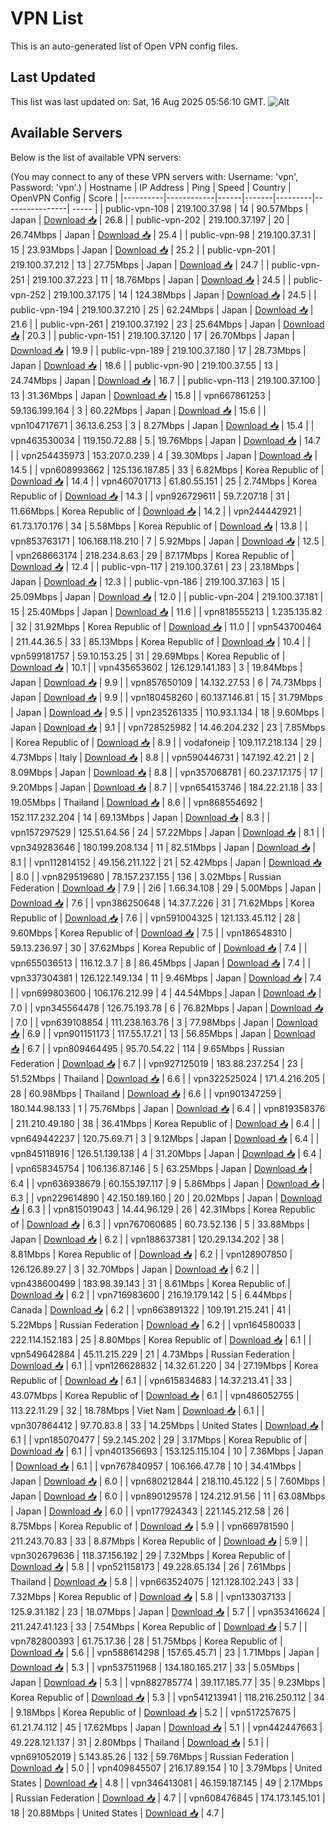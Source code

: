 # VPN List

This is an auto-generated list of Open VPN config files.

## Last Updated

This list was last updated on: Sat, 16 Aug 2025 05:56:10 GMT.
![Alt](https://repobeats.axiom.co/api/embed/186b98318ef1479477931607c1ad7d823f12451f.svg "Repobeats analytics image")

## Available Servers

Below is the list of available VPN servers:

(You may connect to any of these VPN servers with: Username: 'vpn', Password: 'vpn'.)
| Hostname | IP Address | Ping | Speed | Country | OpenVPN Config | Score |
|----------|------------|------|-------|---------|----------------| ----- |
| public-vpn-108 | 219.100.37.98 | 14 | 90.57Mbps | Japan | [Download 📥](./configs/server_0_JP.ovpn) | 26.8 |
| public-vpn-202 | 219.100.37.197 | 20 | 26.74Mbps | Japan | [Download 📥](./configs/server_1_JP.ovpn) | 25.4 |
| public-vpn-98 | 219.100.37.31 | 15 | 23.93Mbps | Japan | [Download 📥](./configs/server_2_JP.ovpn) | 25.2 |
| public-vpn-201 | 219.100.37.212 | 13 | 27.75Mbps | Japan | [Download 📥](./configs/server_3_JP.ovpn) | 24.7 |
| public-vpn-251 | 219.100.37.223 | 11 | 18.76Mbps | Japan | [Download 📥](./configs/server_4_JP.ovpn) | 24.5 |
| public-vpn-252 | 219.100.37.175 | 14 | 124.38Mbps | Japan | [Download 📥](./configs/server_5_JP.ovpn) | 24.5 |
| public-vpn-194 | 219.100.37.210 | 25 | 62.24Mbps | Japan | [Download 📥](./configs/server_6_JP.ovpn) | 21.6 |
| public-vpn-261 | 219.100.37.192 | 23 | 25.64Mbps | Japan | [Download 📥](./configs/server_7_JP.ovpn) | 20.3 |
| public-vpn-151 | 219.100.37.120 | 17 | 26.70Mbps | Japan | [Download 📥](./configs/server_8_JP.ovpn) | 19.9 |
| public-vpn-189 | 219.100.37.180 | 17 | 28.73Mbps | Japan | [Download 📥](./configs/server_9_JP.ovpn) | 18.6 |
| public-vpn-90 | 219.100.37.55 | 13 | 24.74Mbps | Japan | [Download 📥](./configs/server_10_JP.ovpn) | 16.7 |
| public-vpn-113 | 219.100.37.100 | 13 | 31.36Mbps | Japan | [Download 📥](./configs/server_11_JP.ovpn) | 15.8 |
| vpn667861253 | 59.136.199.164 | 3 | 60.22Mbps | Japan | [Download 📥](./configs/server_12_JP.ovpn) | 15.6 |
| vpn104717671 | 36.13.6.253 | 3 | 8.27Mbps | Japan | [Download 📥](./configs/server_13_JP.ovpn) | 15.4 |
| vpn463530034 | 119.150.72.88 | 5 | 19.76Mbps | Japan | [Download 📥](./configs/server_14_JP.ovpn) | 14.7 |
| vpn254435973 | 153.207.0.239 | 4 | 39.30Mbps | Japan | [Download 📥](./configs/server_15_JP.ovpn) | 14.5 |
| vpn608993662 | 125.136.187.85 | 33 | 6.82Mbps | Korea Republic of | [Download 📥](./configs/server_16_KR.ovpn) | 14.4 |
| vpn460701713 | 61.80.55.151 | 25 | 2.74Mbps | Korea Republic of | [Download 📥](./configs/server_17_KR.ovpn) | 14.3 |
| vpn926729611 | 59.7.207.18 | 31 | 11.66Mbps | Korea Republic of | [Download 📥](./configs/server_18_KR.ovpn) | 14.2 |
| vpn244442921 | 61.73.170.176 | 34 | 5.58Mbps | Korea Republic of | [Download 📥](./configs/server_19_KR.ovpn) | 13.8 |
| vpn853763171 | 106.168.118.210 | 7 | 5.92Mbps | Japan | [Download 📥](./configs/server_20_JP.ovpn) | 12.5 |
| vpn268663174 | 218.234.8.63 | 29 | 87.17Mbps | Korea Republic of | [Download 📥](./configs/server_21_KR.ovpn) | 12.4 |
| public-vpn-117 | 219.100.37.61 | 23 | 23.18Mbps | Japan | [Download 📥](./configs/server_22_JP.ovpn) | 12.3 |
| public-vpn-186 | 219.100.37.163 | 15 | 25.09Mbps | Japan | [Download 📥](./configs/server_23_JP.ovpn) | 12.0 |
| public-vpn-204 | 219.100.37.181 | 15 | 25.40Mbps | Japan | [Download 📥](./configs/server_24_JP.ovpn) | 11.6 |
| vpn818555213 | 1.235.135.82 | 32 | 31.92Mbps | Korea Republic of | [Download 📥](./configs/server_25_KR.ovpn) | 11.0 |
| vpn543700464 | 211.44.36.5 | 33 | 85.13Mbps | Korea Republic of | [Download 📥](./configs/server_26_KR.ovpn) | 10.4 |
| vpn599181757 | 59.10.153.25 | 31 | 29.69Mbps | Korea Republic of | [Download 📥](./configs/server_27_KR.ovpn) | 10.1 |
| vpn435653602 | 126.129.141.183 | 3 | 19.84Mbps | Japan | [Download 📥](./configs/server_28_JP.ovpn) | 9.9 |
| vpn857650109 | 14.132.27.53 | 6 | 74.73Mbps | Japan | [Download 📥](./configs/server_29_JP.ovpn) | 9.9 |
| vpn180458260 | 60.137.146.81 | 15 | 31.79Mbps | Japan | [Download 📥](./configs/server_30_JP.ovpn) | 9.5 |
| vpn235261335 | 110.93.1.134 | 18 | 9.60Mbps | Japan | [Download 📥](./configs/server_31_JP.ovpn) | 9.1 |
| vpn728525982 | 14.46.204.232 | 23 | 7.85Mbps | Korea Republic of | [Download 📥](./configs/server_32_KR.ovpn) | 8.9 |
| vodafoneip | 109.117.218.134 | 29 | 4.73Mbps | Italy | [Download 📥](./configs/server_33_IT.ovpn) | 8.8 |
| vpn590446731 | 147.192.42.21 | 2 | 8.09Mbps | Japan | [Download 📥](./configs/server_34_JP.ovpn) | 8.8 |
| vpn357068781 | 60.237.17.175 | 17 | 9.20Mbps | Japan | [Download 📥](./configs/server_35_JP.ovpn) | 8.7 |
| vpn654153746 | 184.22.21.18 | 33 | 19.05Mbps | Thailand | [Download 📥](./configs/server_36_TH.ovpn) | 8.6 |
| vpn868554692 | 152.117.232.204 | 14 | 69.13Mbps | Japan | [Download 📥](./configs/server_37_JP.ovpn) | 8.3 |
| vpn157297529 | 125.51.64.56 | 24 | 57.22Mbps | Japan | [Download 📥](./configs/server_38_JP.ovpn) | 8.1 |
| vpn349283646 | 180.199.208.134 | 11 | 82.51Mbps | Japan | [Download 📥](./configs/server_39_JP.ovpn) | 8.1 |
| vpn112814152 | 49.156.211.122 | 21 | 52.42Mbps | Japan | [Download 📥](./configs/server_40_JP.ovpn) | 8.0 |
| vpn829519680 | 78.157.237.155 | 136 | 3.02Mbps | Russian Federation | [Download 📥](./configs/server_41_RU.ovpn) | 7.9 |
| 2i6 | 1.66.34.108 | 29 | 5.00Mbps | Japan | [Download 📥](./configs/server_42_JP.ovpn) | 7.6 |
| vpn386250648 | 14.37.7.226 | 31 | 71.62Mbps | Korea Republic of | [Download 📥](./configs/server_43_KR.ovpn) | 7.6 |
| vpn591004325 | 121.133.45.112 | 28 | 9.60Mbps | Korea Republic of | [Download 📥](./configs/server_44_KR.ovpn) | 7.5 |
| vpn186548310 | 59.13.236.97 | 30 | 37.62Mbps | Korea Republic of | [Download 📥](./configs/server_45_KR.ovpn) | 7.4 |
| vpn655036513 | 116.12.3.7 | 8 | 86.45Mbps | Japan | [Download 📥](./configs/server_46_JP.ovpn) | 7.4 |
| vpn337304381 | 126.122.149.134 | 11 | 9.46Mbps | Japan | [Download 📥](./configs/server_47_JP.ovpn) | 7.4 |
| vpn699803600 | 106.176.212.99 | 4 | 44.54Mbps | Japan | [Download 📥](./configs/server_48_JP.ovpn) | 7.0 |
| vpn345564478 | 126.75.193.78 | 6 | 76.82Mbps | Japan | [Download 📥](./configs/server_49_JP.ovpn) | 7.0 |
| vpn639108854 | 111.238.163.76 | 3 | 77.98Mbps | Japan | [Download 📥](./configs/server_50_JP.ovpn) | 6.9 |
| vpn901151173 | 117.55.17.21 | 13 | 56.85Mbps | Japan | [Download 📥](./configs/server_51_JP.ovpn) | 6.7 |
| vpn809464495 | 95.70.54.22 | 114 | 9.65Mbps | Russian Federation | [Download 📥](./configs/server_52_RU.ovpn) | 6.7 |
| vpn927125019 | 183.88.237.254 | 23 | 51.52Mbps | Thailand | [Download 📥](./configs/server_53_TH.ovpn) | 6.6 |
| vpn322525024 | 171.4.216.205 | 28 | 60.98Mbps | Thailand | [Download 📥](./configs/server_54_TH.ovpn) | 6.6 |
| vpn901347259 | 180.144.98.133 | 1 | 75.76Mbps | Japan | [Download 📥](./configs/server_55_JP.ovpn) | 6.4 |
| vpn819358376 | 211.210.49.180 | 38 | 36.41Mbps | Korea Republic of | [Download 📥](./configs/server_56_KR.ovpn) | 6.4 |
| vpn649442237 | 120.75.69.71 | 3 | 9.12Mbps | Japan | [Download 📥](./configs/server_57_JP.ovpn) | 6.4 |
| vpn845118916 | 126.51.139.138 | 4 | 31.20Mbps | Japan | [Download 📥](./configs/server_58_JP.ovpn) | 6.4 |
| vpn658345754 | 106.136.87.146 | 5 | 63.25Mbps | Japan | [Download 📥](./configs/server_59_JP.ovpn) | 6.4 |
| vpn636938679 | 60.155.197.117 | 9 | 5.86Mbps | Japan | [Download 📥](./configs/server_60_JP.ovpn) | 6.3 |
| vpn229614890 | 42.150.189.160 | 20 | 20.02Mbps | Japan | [Download 📥](./configs/server_61_JP.ovpn) | 6.3 |
| vpn815019043 | 14.44.96.129 | 26 | 42.31Mbps | Korea Republic of | [Download 📥](./configs/server_62_KR.ovpn) | 6.3 |
| vpn767060685 | 60.73.52.136 | 5 | 33.88Mbps | Japan | [Download 📥](./configs/server_63_JP.ovpn) | 6.2 |
| vpn188637381 | 120.29.134.202 | 38 | 8.81Mbps | Korea Republic of | [Download 📥](./configs/server_64_KR.ovpn) | 6.2 |
| vpn128907850 | 126.126.89.27 | 3 | 32.70Mbps | Japan | [Download 📥](./configs/server_65_JP.ovpn) | 6.2 |
| vpn438600499 | 183.98.39.143 | 31 | 8.61Mbps | Korea Republic of | [Download 📥](./configs/server_66_KR.ovpn) | 6.2 |
| vpn716983600 | 216.19.179.142 | 5 | 6.44Mbps | Canada | [Download 📥](./configs/server_67_CA.ovpn) | 6.2 |
| vpn663891322 | 109.191.215.241 | 41 | 5.22Mbps | Russian Federation | [Download 📥](./configs/server_68_RU.ovpn) | 6.2 |
| vpn164580033 | 222.114.152.183 | 25 | 8.80Mbps | Korea Republic of | [Download 📥](./configs/server_69_KR.ovpn) | 6.1 |
| vpn549642884 | 45.11.215.229 | 21 | 4.73Mbps | Russian Federation | [Download 📥](./configs/server_70_RU.ovpn) | 6.1 |
| vpn126628832 | 14.32.61.220 | 34 | 27.19Mbps | Korea Republic of | [Download 📥](./configs/server_71_KR.ovpn) | 6.1 |
| vpn615834683 | 14.37.213.41 | 33 | 43.07Mbps | Korea Republic of | [Download 📥](./configs/server_72_KR.ovpn) | 6.1 |
| vpn486052755 | 113.22.11.29 | 32 | 18.78Mbps | Viet Nam | [Download 📥](./configs/server_73_VN.ovpn) | 6.1 |
| vpn307864412 | 97.70.83.8 | 33 | 14.25Mbps | United States | [Download 📥](./configs/server_74_US.ovpn) | 6.1 |
| vpn185070477 | 59.2.145.202 | 29 | 3.17Mbps | Korea Republic of | [Download 📥](./configs/server_75_KR.ovpn) | 6.1 |
| vpn401356693 | 153.125.115.104 | 10 | 7.36Mbps | Japan | [Download 📥](./configs/server_76_JP.ovpn) | 6.1 |
| vpn767840957 | 106.166.47.78 | 10 | 34.41Mbps | Japan | [Download 📥](./configs/server_77_JP.ovpn) | 6.0 |
| vpn680212844 | 218.110.45.122 | 5 | 7.60Mbps | Japan | [Download 📥](./configs/server_78_JP.ovpn) | 6.0 |
| vpn890129578 | 124.212.91.56 | 11 | 63.08Mbps | Japan | [Download 📥](./configs/server_79_JP.ovpn) | 6.0 |
| vpn177924343 | 221.145.212.58 | 26 | 8.75Mbps | Korea Republic of | [Download 📥](./configs/server_80_KR.ovpn) | 5.9 |
| vpn669781590 | 211.243.70.83 | 33 | 8.87Mbps | Korea Republic of | [Download 📥](./configs/server_81_KR.ovpn) | 5.9 |
| vpn302679636 | 118.37.156.192 | 29 | 7.32Mbps | Korea Republic of | [Download 📥](./configs/server_82_KR.ovpn) | 5.8 |
| vpn521158173 | 49.228.65.134 | 26 | 7.61Mbps | Thailand | [Download 📥](./configs/server_83_TH.ovpn) | 5.8 |
| vpn663524075 | 121.128.102.243 | 33 | 7.32Mbps | Korea Republic of | [Download 📥](./configs/server_84_KR.ovpn) | 5.8 |
| vpn133037133 | 125.9.31.182 | 23 | 18.07Mbps | Japan | [Download 📥](./configs/server_85_JP.ovpn) | 5.7 |
| vpn353416624 | 211.247.41.123 | 33 | 7.54Mbps | Korea Republic of | [Download 📥](./configs/server_86_KR.ovpn) | 5.7 |
| vpn782800393 | 61.75.17.36 | 28 | 51.75Mbps | Korea Republic of | [Download 📥](./configs/server_87_KR.ovpn) | 5.6 |
| vpn588614298 | 157.65.45.71 | 23 | 1.71Mbps | Japan | [Download 📥](./configs/server_88_JP.ovpn) | 5.3 |
| vpn537511968 | 134.180.165.217 | 33 | 5.05Mbps | Japan | [Download 📥](./configs/server_89_JP.ovpn) | 5.3 |
| vpn882785774 | 39.117.185.77 | 35 | 9.23Mbps | Korea Republic of | [Download 📥](./configs/server_90_KR.ovpn) | 5.3 |
| vpn541213941 | 118.216.250.112 | 34 | 9.18Mbps | Korea Republic of | [Download 📥](./configs/server_91_KR.ovpn) | 5.2 |
| vpn517257675 | 61.21.74.112 | 45 | 17.62Mbps | Japan | [Download 📥](./configs/server_92_JP.ovpn) | 5.1 |
| vpn442447663 | 49.228.121.137 | 31 | 2.80Mbps | Thailand | [Download 📥](./configs/server_93_TH.ovpn) | 5.1 |
| vpn691052019 | 5.143.85.26 | 132 | 59.76Mbps | Russian Federation | [Download 📥](./configs/server_94_RU.ovpn) | 5.0 |
| vpn409845507 | 216.17.89.154 | 10 | 3.79Mbps | United States | [Download 📥](./configs/server_95_US.ovpn) | 4.8 |
| vpn346413081 | 46.159.187.145 | 49 | 2.17Mbps | Russian Federation | [Download 📥](./configs/server_96_RU.ovpn) | 4.7 |
| vpn608476845 | 174.173.145.101 | 18 | 20.88Mbps | United States | [Download 📥](./configs/server_97_US.ovpn) | 4.7 |
